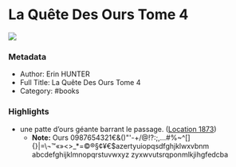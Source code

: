 # La Quête Des Ours Tome 4

![](https://m.media-amazon.com/images/I/815fiE-PJ+L._SY160.jpg)

### Metadata

- Author: Erin HUNTER
- Full Title: La Quête Des Ours Tome 4
- Category: #books

### Highlights

- une patte d’ours géante barrant le passage. ([Location 1873](https://readwise.io/to_kindle?action=open&asin=B00NH0MIVE&location=1873))
    - **Note:** Ours 0987654321€&()"'-+/@!?:;,…#%~^[]{}|=\¬™«»<>_*=©®§¢¥€$azertyuiopqsdfghjklwxvbnm
      abcdefghijklmnopqrstuvwxyz
      zyxwvutsrqponmlkjihgfedcba
